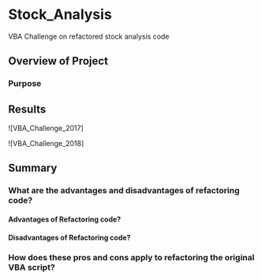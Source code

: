 # Stock_Analysis
VBA Challenge on refactored stock analysis code

## Overview of Project
 
### Purpose

## Results


![VBA_Challenge_2017]


![VBA_Challenge_2018]

## Summary


### What are the advantages and disadvantages of refactoring code?
#### Advantages of Refactoring code?
 
#### Disadvantages of Refactoring code?

### How does these pros and cons apply to refactoring the original VBA script?
